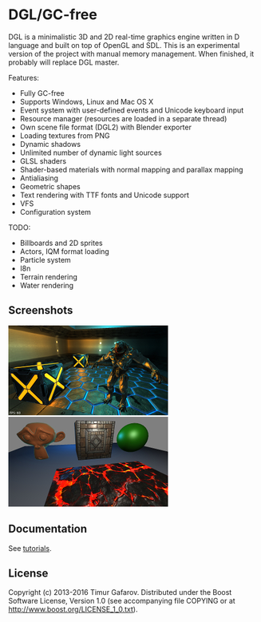 DGL/GC-free
===========
DGL is a minimalistic 3D and 2D real-time graphics engine written in D language and built on top of OpenGL and SDL. This is an experimental version of the project with manual memory management. When finished, it probably will replace DGL master.

Features:
* Fully GC-free
* Supports Windows, Linux and Mac OS X
* Event system with user-defined events and Unicode keyboard input
* Resource manager (resources are loaded in a separate thread)
* Own scene file format (DGL2) with Blender exporter
* Loading textures from PNG
* Dynamic shadows
* Unlimited number of dynamic light sources
* GLSL shaders
* Shader-based materials with normal mapping and parallax mapping
* Antialiasing
* Geometric shapes
* Text rendering with TTF fonts and Unicode support
* VFS
* Configuration system

TODO:
* Billboards and 2D sprites
* Actors, IQM format loading
* Particle system
* I8n
* Terrain rendering
* Water rendering

Screenshots
-----------
[![Screenshot1](/screenshots/003_thumb.jpg)](/screenshots/003.jpg)
[![Screenshot2](/screenshots/004_thumb.jpg)](/screenshots/004.jpg)

Documentation
-------------
See [tutorials](/tutorials).

License
-------
Copyright (c) 2013-2016 Timur Gafarov. Distributed under the Boost Software License, Version 1.0 (see accompanying file COPYING or at http://www.boost.org/LICENSE_1_0.txt).
